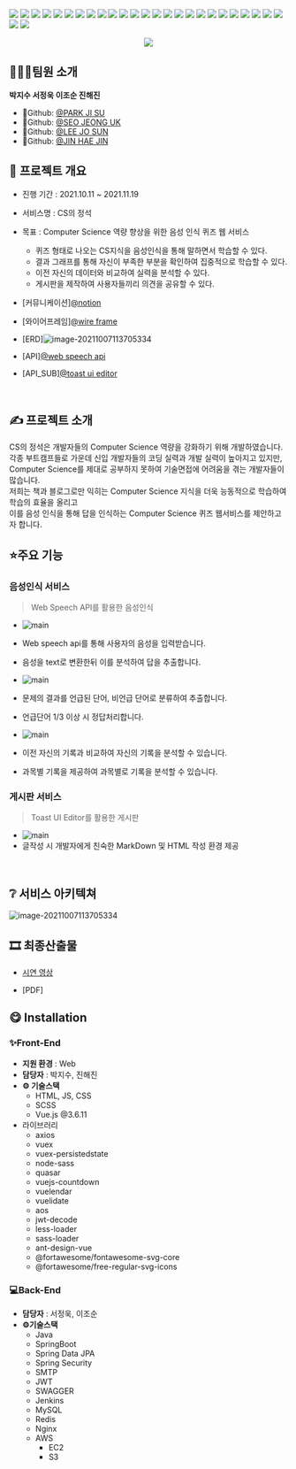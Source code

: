 <img src="https://img.shields.io/badge/html5-E34F26?style=for-the-badge&logo=html5&logoColor=white"> 
<img src="https://img.shields.io/badge/css-1572B6?style=for-the-badge&logo=css3&logoColor=white"> 
<img src="https://img.shields.io/badge/javascript-F7DF1E?style=for-the-badge&logo=javascript&logoColor=black">
<img src="https://img.shields.io/badge/npm-CB3837?style=for-the-badge&logo=npm&logoColor=white">
<img src="https://img.shields.io/badge/vue.js-4FC08D?style=for-the-badge&logo=vue.js&logoColor=white">
<img src="https://img.shields.io/badge/axios-5A29E4?style=for-the-badge&logo=axios&logoColor=white">
<img src="https://img.shields.io/badge/ant design-0170FE?style=for-the-badge&logo=ant design&logoColor=white">
<img src="https://img.shields.io/badge/fontawesome-339AF0?style=for-the-badge&logo=fontawesome&logoColor=white">
<img src="https://img.shields.io/badge/quasar-1976D2?style=for-the-badge&logo=quasar&logoColor=white">
<img src="https://img.shields.io/badge/java-007396?style=for-the-badge&logo=OpenJDK&logoColor=white">
<img src="https://img.shields.io/badge/spring boot-6DB33F?style=for-the-badge&logo=springboot&logoColor=white"> 
<img src="https://img.shields.io/badge/spring security-6DB33F?style=for-the-badge&logo=springsecurity&logoColor=white">
<img src="https://img.shields.io/badge/gradle-02303A?style=for-the-badge&logo=gradle&logoColor=white">
<img src="https://img.shields.io/badge/jwt-000000?style=for-the-badge&logo=json web tokens&logoColor=white"> 
<img src="https://img.shields.io/badge/swagger-85EA2D?style=for-the-badge&logo=swagger&logoColor=black"> 
<img src="https://img.shields.io/badge/mysql-4479A1?style=for-the-badge&logo=mysql&logoColor=white">
<img src="https://img.shields.io/badge/redis-DC382D?style=for-the-badge&logo=redis&logoColor=white">
<img src="https://img.shields.io/badge/amazon aws-232F3E?style=for-the-badge&logo=amazonaws&logoColor=white"> 
<img src="https://img.shields.io/badge/amazon s3-569A31?style=for-the-badge&logo=amazons3&logoColor=white"> 
<img src="https://img.shields.io/badge/amazon ec2-FF9900?style=for-the-badge&logo=amazonec2&logoColor=white"> 
<img src="https://img.shields.io/badge/linux-FCC624?style=for-the-badge&logo=linux&logoColor=black"> 
<img src="https://img.shields.io/badge/jenkins-D24939?style=for-the-badge&logo=jenkins&logoColor=white"> 
<img src="https://img.shields.io/badge/nginx-009639?style=for-the-badge&logo=nginx&logoColor=white"> 
<img src="https://img.shields.io/badge/github-181717?style=for-the-badge&logo=github&logoColor=white">
<img src="https://img.shields.io/badge/git-F05032?style=for-the-badge&logo=git&logoColor=white">
<img src="https://img.shields.io/badge/notion-000000?style=for-the-badge&logo=notion&logoColor=white">
<img src="https://img.shields.io/badge/jira-0052CC?style=for-the-badge&logo=jira&logoColor=white">
 
<p align="center"><img src="README.assets/cs_main.JPG"/></p>

## 👨‍👩‍👦팀원 소개

**박지수 서정욱 이조순 진해진**

- 🐣Github: [@PARK JI SU](https://github.com/jisup)
- 🦝Github: [@SEO JEONG UK](https://github.com/Seojeonguk)
- 🌰Github: [@LEE JO SUN](https://github.com/KingBlackCow)
- 🐣Github: [@JIN HAE JIN](https://github.com/HAEJINN)

## 📆 프로젝트 개요

- 진행 기간 : 2021.10.11 ~ 2021.11.19

- 서비스명 : CS의 정석
- 목표 : Computer Science 역량 향상을 위한 음성 인식 퀴즈 웹 서비스

  - 퀴즈 형태로 나오는 CS지식을 음성인식을 통해 말하면서 학습할 수 있다.
  - 결과 그래프를 통해 자신이 부족한 부분을 확인하여 집중적으로 학습할 수 있다.
  - 이전 자신의 데이터와 비교하여 실력을 분석할 수 있다.
  - 게시판을 제작하여 사용자들끼리 의견을 공유할 수 있다.

- [커뮤니케이션][@notion](https://www.notion.so/invite/2a06daf8c238e1101ca338a241b4fb14c5752f19)
- [와이어프레임][@wire frame](https://framer.com/projects/cs--qxjc9e432DFiUf7FBgcR-3BK0I?node=PaTegxmm0-page)
- [ERD]![image-20211007113705334](README.assets/Free_ERD.png)
- [API][@web speech api](https://developer.mozilla.org/en-US/docs/Web/API/Web_Speech_API)
- [API_SUB][@toast ui editor](https://ui.toast.com/tui-editor)

<br>

## ✍ 프로젝트 소개

CS의 정석은 개발자들의 Computer Science 역량을 강화하기 위해 개발하였습니다.<br>
각종 부트캠프들로 가운데 신입 개발자들의 코딩 실력과 개발 실력이 높아지고 있지만,<br>
Computer Science를 제대로 공부하지 못하여 기술면접에 어려움을 겪는 개발자들이 많습니다.<br>
저희는 책과 블로그로만 익히는 Computer Science 지식을 더욱 능동적으로 학습하여 학습의 효율을 올리고 <br>
이를 음성 인식을 통해 답을 인식하는 Computer Science 퀴즈 웹서비스를 제안하고자 합니다.

## ⭐️주요 기능

### 음성인식 서비스

> Web Speech API를 활용한 음성인식

- ![main](README.assets/problem_solve.gif)
- Web speech api를 통해 사용자의 음성을 입력받습니다.
- 음성을 text로 변환한뒤 이를 분석하여 답을 추출합니다.

- ![main](README.assets/problem_result.gif)
- 문제의 결과를 언급된 단어, 비언급 단어로 분류하여 추출합니다.
- 언급단어 1/3 이상 시 정답처리합니다.

- ![main](README.assets/score_history.gif)
- 이전 자신의 기록과 비교하여 자신의 기록을 분석할 수 있습니다.
- 과목별 기록을 제공하여 과목별로 기록을 분석할 수 있습니다.

### 게시판 서비스

> Toast UI Editor를 활용한 게시판

- ![main](README.assets/cs_board.gif)
- 글작성 시 개발자에게 친숙한 MarkDown 및 HTML 작성 환경 제공

<br>

## ❔ 서비스 아키텍쳐

![image-20211007113705334](README.assets/cs_architecture.JPG)

## 🎞 최종산출물

- [시연 영상](https://youtu.be/qct8XHwHFrs)

- [PDF]

## 😋 Installation

### ✨Front-End

- **지원 환경** : Web
- **담당자** : 박지수, 진해진
- **⚙ 기술스택**
  - HTML, JS, CSS
  - SCSS
  - Vue.js @3.6.11
- 라이브러리
  - axios
  - vuex
  - vuex-persistedstate
  - node-sass
  - quasar
  - vuejs-countdown
  - vuelendar
  - vuelidate
  - aos
  - jwt-decode
  - less-loader
  - sass-loader
  - ant-design-vue
  - @fortawesome/fontawesome-svg-core
  - @fortawesome/free-regular-svg-icons

### 💻Back-End

- **담당자** : 서정욱, 이조순
- **⚙기술스택**
  - Java
  - SpringBoot
  - Spring Data JPA
  - Spring Security
  - SMTP
  - JWT
  - SWAGGER
  - Jenkins
  - MySQL
  - Redis
  - Nginx
  - AWS
    - EC2
    - S3
